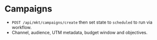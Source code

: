 # Campaigns
- `POST /api/mkt/campaigns/create` then set state to `scheduled` to run via workflow.
- Channel, audience, UTM metadata, budget window and objectives.
